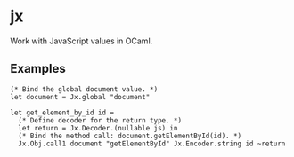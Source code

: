 # jx

Work with JavaScript values in OCaml.


## Examples

```
(* Bind the global document value. *)
let document = Jx.global "document"

let get_element_by_id id =
  (* Define decoder for the return type. *)
  let return = Jx.Decoder.(nullable js) in
  (* Bind the method call: document.getElementById(id). *)
  Jx.Obj.call1 document "getElementById" Jx.Encoder.string id ~return
```
